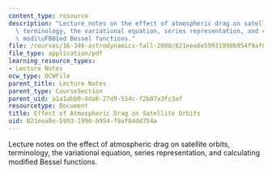 ```yaml
---
content_type: resource
description: "Lecture notes on the effect of atmospheric drag on satellite orbits,\
  \ terminology, the variational equation, series representation, and calculating\
  \ modi\uFB01ed Bessel functions."
file: /courses/16-346-astrodynamics-fall-2008/821eea8e59931990b954f9af04dd754a_lec_28.pdf
file_type: application/pdf
learning_resource_types:
- Lecture Notes
ocw_type: OCWFile
parent_title: Lecture Notes
parent_type: CourseSection
parent_uid: a1a1abb8-4dab-27d9-534c-f2b87a3fc3af
resourcetype: Document
title: Effect of Atmospheric Drag on Satellite Orbits
uid: 821eea8e-5993-1990-b954-f9af04dd754a
---
```

Lecture notes on the effect of atmospheric drag on satellite orbits, terminology, the variational equation, series representation, and calculating modiﬁed Bessel functions.